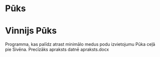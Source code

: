 Pūks
====

Vinnijs Pūks
====
Programma, kas palīdz atrast minimālo medus podu izvietojumu Pūka ceļā pie Sivēna.
Precīzāks apraksts datnē apraksts.docx